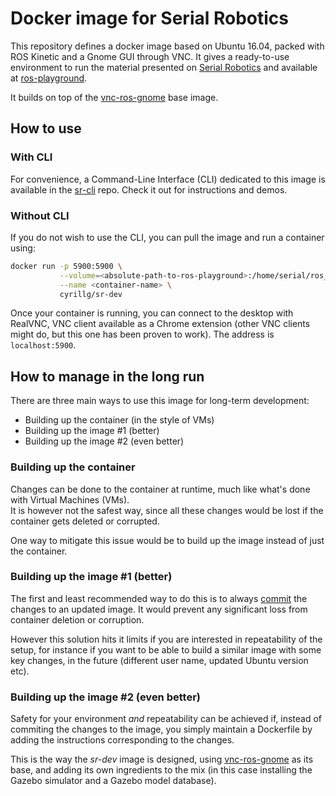 # Docker image for Serial Robotics

This repository defines a docker image based on Ubuntu 16.04, packed with ROS Kinetic and a Gnome GUI through VNC.
It gives a ready-to-use environment to run the material presented on [Serial Robotics](https://serial-robotics.org) and available at [ros-playground](https://github.com/cyrillg/ros-playground).

It builds on top of the [vnc-ros-gnome](https://github.com/cyrillg/vnc-ros-gnome.git) base image.

## How to use

### With CLI

For convenience, a Command-Line Interface (CLI) dedicated to this image is available in the [sr-cli](https://github.com/cyrillg/sr-cli.git) repo. Check it out for instructions and demos.

### Without CLI

If you do not wish to use the CLI, you can pull the image and run a container using:

```bash
docker run -p 5900:5900 \
           --volume=<absolute-path-to-ros-playground>:/home/serial/ros_ws:rw \
           --name <container-name> \
           cyrillg/sr-dev
```

Once your container is running, you can connect to the desktop with RealVNC, VNC client available as a Chrome extension (other VNC clients might do, but this one has been proven to work). The address is `localhost:5900`.

## How to manage in the long run

There are three main ways to use this image for long-term development:

* Building up the container (in the style of VMs)
* Building up the image \#1 (better)
* Building up the image \#2 (even better)

### Building up the container

Changes can be done to the container at runtime, much like what's done with Virtual Machines (VMs).  
It is however not the safest way, since all these changes would be lost if the container gets deleted or corrupted.

One way to mitigate this issue would be to build up the image instead of just the container.

### Building up the image \#1 (better) 

The first and least recommended way to do this is to always [commit](https://docs.docker.com/engine/reference/commandline/commit/) the changes to an updated image. It would prevent any significant loss from container deletion or corruption.

However this solution hits it limits if you are interested in repeatability of the setup, for instance if you want to be able to build a similar image with some key changes, in the future (different user name, updated Ubuntu version etc).

### Building up the image \#2 (even better)

Safety for your environment _and_ repeatability can be achieved if, instead of commiting the changes to the image, you simply maintain a Dockerfile by adding the instructions corresponding to the changes.

This is the way the _sr-dev_ image is designed, using [vnc-ros-gnome](https://github.com/cyrillg/vnc-ros-gnome.git) as its base, and adding its own ingredients to the mix (in this case installing the Gazebo simulator and a Gazebo model database).


